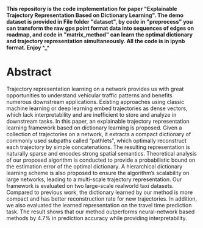 **This repository is the code implementation for paper "Explainable Trajectory Representation Based on Dictionary Learning". The demo dataset is provided in File folder "dataset", by code in  "preprocess" you can transform the raw gps point format data into sequences of edges on roadmap, and code in  "matrix_method" can learn the optimal dictionary and trajectory  representation  simultaneously. All the code is in ipynb format. Enjoy ^_^**
# Abstract
Trajectory representation learning on a network provides us with great opportunities to understand vehicular traffic patterns and benefits numerous downstream applications. Existing approaches using classic machine learning or deep learning embed trajectories as dense vectors, which lack interpretability and are inefficient to store and analyze in downstream tasks. In this paper, an explainable trajectory representation learning framework based on dictionary learning is proposed. Given a collection of trajectories on a network, it extracts a compact dictionary of commonly used subpaths called “pathlets”, which optimally reconstruct each trajectory by simple concatenations. The resulting representation is naturally sparse and encodes strong spatial semantics. Theoretical analysis of our proposed algorithm is conducted to provide a probabilistic bound on the estimation error of the optimal dictionary. A hierarchical dictionary learning scheme is also proposed to ensure the algorithm’s scalability on large networks, leading to a multi-scale trajectory representation. Our framework is evaluated on two large-scale realworld taxi datasets. Compared to previous work, the dictionary learned by our method is more compact and has better reconstruction rate for new trajectories. In addition, we also evaluated the learned representation on the travel time prediction task. The result shows that our method outperforms neural-network based methods by 4.7% in prediction accuracy while providing interpretability.
